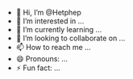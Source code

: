 - 👋 Hi, I’m @Hetphep
- 👀 I’m interested in ...
- 🌱 I’m currently learning ...
- 💞️ I’m looking to collaborate on ...
- 📫 How to reach me ...
- 😄 Pronouns: ...
- ⚡ Fun fact: ...

<!---
Hetphep/Hetphep is a ✨ special ✨ repository because its `README.md` (this file) appears on your GitHub profile.
You can click the Preview link to take a look at your changes.
--->
